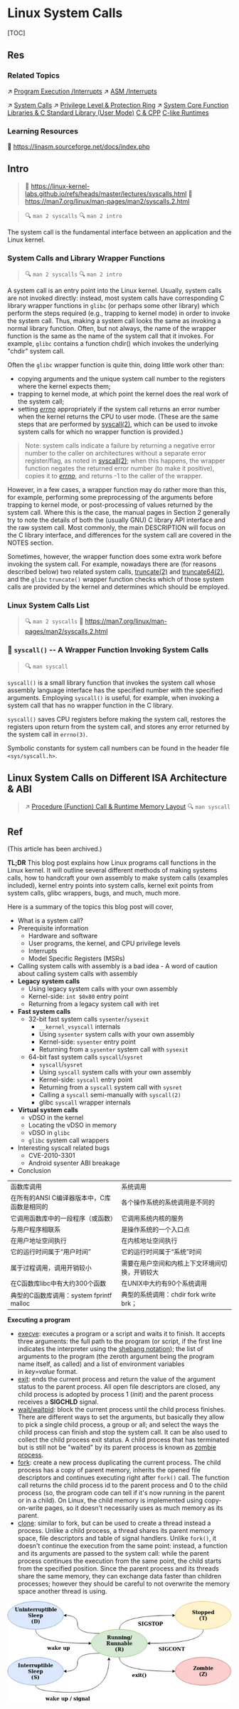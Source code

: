 # Linux System Calls

[TOC]



## Res
### Related Topics
↗ [Program Execution /Interrupts](../../../../🛣️%20Program%20Compilation%20&%20Execution/🤡%20Program%20Execution%20(Runtime)/Instruction%20Execution/Interrupts%20(Software%20&%20Hardware).md)
↗ [ASM /Interrupts](../../../../👩‍💻%20Computer%20Languages%20&%20Programming%20Methodology/ASM%20(Assembly%20Languages)/⚡️%20ASM%20Advance/Interrupts/Interrupts.md)

↗ [System Calls](../../../../👷🏾‍♂️%20Computer%20(Host)%20System/Operating%20System%20&%20OS%20Kernel%20(Theory%20Part)/OS%20Processes%20&%20Automata%20Management%20(CPU%20+%20Main%20Memory%20Resource)/📌%20Processes%20Description%20&%20Control/System%20Calls/System%20Calls.md)
↗ [Privilege Level & Protection Ring](../../../../👷🏾‍♂️%20Computer%20(Host)%20System/Computer%20Architecture/Instruction%20Set%20Architecture%20(ISA)%20&%20Processor%20Architecture/📌%20ISA%20Basics/Privilege%20Level%20&%20Protection%20Ring.md)
↗ [System Core Function Libraries & C Standard Library (User Mode)](../../../../👷🏾‍♂️%20Computer%20(Host)%20System/Operating%20System%20&%20OS%20Kernel%20(Theory%20Part)/😴%20Operating%20System%20Components%20&%20Runtime%20Libraries/System%20Core%20Function%20Libraries%20&%20C%20Standard%20Library%20(User%20Mode).md)
[C & CPP](../../../../👩‍💻%20Computer%20Languages%20&%20Programming%20Methodology/Compiled%20Languages/👔%20C-Based%20Languages/🥏%20C%20&%20CPP/C%20&%20CPP.md)
[C-like Runtimes](../../../../👩‍💻%20Computer%20Languages%20&%20Programming%20Methodology/🛠️%20Programming%20Tool%20Chain/🚠%20Application%20Runtimes%20&%20SDKs/C-like%20Runtimes/C-like%20Runtimes.md)


### Learning Resources
📂 https://linasm.sourceforge.net/docs/index.php



## Intro
> 📎 https://linux-kernel-labs.github.io/refs/heads/master/lectures/syscalls.html
> 🔗 https://man7.org/linux/man-pages/man2/syscalls.2.html

> 🔍 `man 2 syscalls`
> 🔍 `man 2 intro`

The system call is the fundamental interface between an application and the Linux kernel.


### System Calls and Library Wrapper Functions
> 🔍 `man 2 syscalls`
> 🔍 `man 2 intro`

A system call is an entry point into the Linux kernel. Usually, system calls are not invoked directly: instead, most system calls  have  corresponding  C  library  wrapper functions in `glibc` (or perhaps some other library) which  perform  the  steps  required  (e.g., trapping to kernel mode) in order to invoke the system call. Thus, making a system call looks the same as invoking a normal library function. Often, but not always, the name of the wrapper function is the same as the name of the system call that it invokes.  For example, `glibc` contains a function chdir() which invokes the underlying "chdir" system call.

Often the `glibc` wrapper function is quite thin, doing little work other than:
- copying arguments and the unique system call number to the registers where the kernel expects them;
- trapping to kernel mode, at which point the kernel does the real work of the system call;
- setting  _[errno](https://man7.org/linux/man-pages/man3/errno.3.html)_ appropriately if the system call returns an error number when the kernel returns the CPU to user mode. (These are the same steps that are performed by [syscall(2)](https://man7.org/linux/man-pages/man2/syscall.2.html), which can be used to invoke system calls for which no wrapper function is provided.) 

>  Note: system calls indicate a failure by returning a negative error number to the caller on architectures without a separate error register/flag, as noted in [syscall(2)](https://man7.org/linux/man-pages/man2/syscall.2.html); when this happens, the wrapper function negates the returned error number (to make it positive), copies it to _[errno](https://man7.org/linux/man-pages/man3/errno.3.html)_, and returns -1 to the caller of the wrapper.
 
However, in a few cases, a wrapper function may do rather more than this, for example, performing some preprocessing of the  arguments  before  trapping to kernel mode, or post-processing of values returned by the system call.  Where this is the case, the manual pages in Section 2 generally try to note the details of both the (usually  GNU)  C  library API interface and the raw system call.  Most commonly, the main DESCRIPTION will focus on the C library interface, and differences for the system call are covered in the NOTES section.

Sometimes, however, the wrapper function does some extra work before invoking the system call.  For example, nowadays there are (for reasons described below) two related system calls, [truncate(2)](https://man7.org/linux/man-pages/man2/truncate.2.html) and [truncate64(2)](https://man7.org/linux/man-pages/man2/truncate64.2.html), and the `glibc` `truncate()` wrapper function checks which of those system calls are provided by the kernel and determines which should be employed.


### Linux System Calls List
> 🔍 `man 2 syscalls`
> 🔗 https://man7.org/linux/man-pages/man2/syscalls.2.html


### 🤔 `syscall()` -- A Wrapper Function Invoking System Calls
> 🔍 `man syscall`

`syscall()` is a small library function that invokes the system call whose assembly language interface has the specified number with the specified arguments.  Employing `syscall()` is useful, for example, when invoking a  system  call that has no wrapper function in the C library. 

`syscall()` saves  CPU  registers  before  making the system call, restores the registers upon return from the system call, and stores any error returned by the system call in `errno(3)`.

Symbolic constants for system call numbers can be found in the header file `<sys/syscall.h>`.



## Linux System Calls on Different ISA Architecture & ABI
> ↗ [Procedure (Function) Call & Runtime Memory Layout](../../../../🛣️%20Program%20Compilation%20&%20Execution/🤡%20Program%20Execution%20(Runtime)/Procedure%20(Function)%20Call%20&%20Runtime%20Memory%20Layout.md)
> 🔍 `man syscall`



## Ref
[信号集 /信号掩码（阻塞信号传递）]: https://www.cnblogs.com/jingyg/p/5182001.html
[Linux信号（signal) 机制分析]: https://www.cnblogs.com/hoys/archive/2012/08/19/2646377.html

[👍 The Definitive Guide to Linux System Calls]: https://blog.packagecloud.io/the-definitive-guide-to-linux-system-calls/ 

(This article has been archived.)

**TL;DR**
This blog post explains how Linux programs call functions in the Linux kernel. It will outline several different methods of making systems calls, how to handcraft your own assembly to make system calls (examples included), kernel entry points into system calls, kernel exit points from system calls, glibc wrappers, bugs, and much, much more.

Here is a summary of the topics this blog post will cover,
- What is a system call?
- Prerequisite information
    - Hardware and software
    - User programs, the kernel, and CPU privilege levels
    - Interrupts
    - Model Specific Registers (MSRs)
- Calling system calls with assembly is a bad idea - A word of caution about calling system calls with assembly
- **Legacy system calls**
    - Using legacy system calls with your own assembly
    - Kernel-side: `int $0x80` entry point
    - Returning from a legacy system call with iret
- **Fast system calls**
    - 32-bit fast system calls `sysenter`/`sysexit`
        - `__kernel_vsyscall` internals
        - Using `sysenter` system calls with your own assembly
        - Kernel-side: `sysenter` entry point
        - Returning from a `sysenter` system call with `sysexit`
    - 64-bit fast system calls `syscall`/`sysret`
        - `syscall`/`sysret`
        - Using `syscall` system calls with your own assembly
        - Kernel-side: `syscall` entry point
        - Returning from a `syscall` system call with `sysret`
        - Calling a `syscall` semi-manually with `syscall(2)`
        - glibc `syscall` wrapper internals
- **Virtual system calls**
    - vDSO in the kernel
    - Locating the vDSO in memory
    - vDSO in `glibc`
    - `glibc` system call wrappers
- Interesting syscall related bugs
    - CVE-2010-3301
    - Android sysenter ABI breakage
- Conclusion

[👍 Linux syscall过程分析（万字长文）]: https://cloud.tencent.com/developer/article/1492374

[👍 linux系统调用和库函数调用的区别]: https://www.cnblogs.com/yanlingyin/archive/2012/04/23/2466141.html

|                                 |                               |
| ------------------------------- | ----------------------------- |
| 函数库调用                           | 系统调用                          |
| 在所有的ANSI C编译器版本中，C库函数是相同的       | 各个操作系统的系统调用是不同的               |
| 它调用函数库中的一段程序（或函数）               | 它调用系统内核的服务                    |
| 与用户程序相联系                        | 是操作系统的一个入口点                   |
| 在用户地址空间执行                       | 在内核地址空间执行                     |
| 它的运行时间属于“用户时间”                  | 它的运行时间属于“系统”时间                |
| 属于过程调用，调用开销较小                   | 需要在用户空间和内核上下文环境间切换，开销较大       |
| 在C函数库libc中有大约300个函数             | 在UNIX中大约有90个系统调用              |
| 典型的C函数库调用：system fprintf malloc | 典型的系统调用：chdir fork write brk； |

[Linux System Calls | Medium]: https://cloudchef.medium.com/linux-system-calls-c2867c7c30c1
**Executing a program**
- [execve](http://www.tutorialspoint.com/unix_system_calls/execve.htm): executes a program or a script and waits it to finish. It accepts three arguments: the full path to the program (or script, if the first line indicates the interpreter using the [shebang notation](https://en.wikipedia.org/wiki/Shebang_(Unix))); the list of arguments to the program (the zeroth argument being the program name itself, as called) and a list of environment variables in _key=value_ format.
- [exit](http://www.tutorialspoint.com/unix_system_calls/exit.htm): ends the current process and return the value of the argument status to the parent process. All open file descriptors are closed, any child process is adopted by process 1 (_init_) and the parent process receives a **SIGCHLD** signal.
- [wait/waitpid](http://www.tutorialspoint.com/unix_system_calls/wait.htm): block the current process until the child process finishes. There are different ways to set the arguments, but basically they allow to pick a single child process, a group or all; and select the ways the child process can finish and stop the system call. It can be also used to collect the child process exit status. A child process that has terminated but is still not be "waited" by its parent process is known as [zombie process](https://en.wikipedia.org/wiki/Zombie_process).
- [fork](http://www.tutorialspoint.com/unix_system_calls/fork.htm): create a new process duplicating the current process. The child process has a copy of parent memory, inherits the opened file descriptors and continues executing right after `fork()` call. The function call returns the child process id to the parent process and 0 to the child process (so, the program code can tell if it's now running in the parent or in a child). On Linux, the child memory is implemented using copy-on-write pages, so it doesn't necessarily uses as much memory as its parent.
- [clone](http://www.tutorialspoint.com/unix_system_calls/clone.htm): similar to fork, but can be used to create a thread instead a process. Unlike a child process, a thread shares its parent memory space, file descriptors and table of signal handlers. Unlike `fork()`, it doesn't continue the execution from the same point: instead, a function and its arguments are passed to the system call: while the parent process continues the execution from the same point, the child starts from the specified position. Since the parent process and its threads share the same memory, they can exchange data faster than children processes; however they should be careful to not overwrite the memory space another thread is using.

[Linux Process States and Signals | Medium]: https://cloudchef.medium.com/linux-process-states-and-signals-a967d18fab64

![](../../../../../../Assets/Pics/Pasted%20image%2020240915013020.png)
